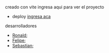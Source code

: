 creado con vite
ingresa aqui para ver el proyecto

* deploy
<a href="https://mundo-manga.onrender.com">ingresa aca</a>

desarrolladores

 * <a href="https://github.com/RonaldV17?tab=repositories">Ronald</a>;
 * <a href="https://github.com/felipe-pm">Felipe</a>;
 * <a href="https://github.com/SebastyanCamylo">Sebastian</a>;
